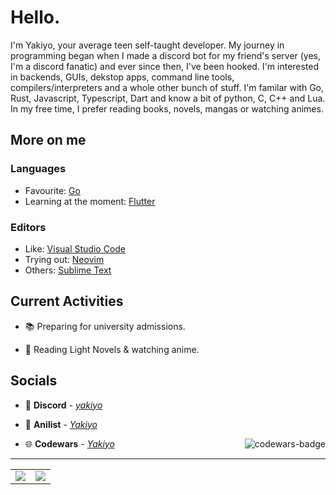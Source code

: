 #  Hello.

I'm Yakiyo, your average teen self-taught developer. My journey in programming began when I made a discord bot for my friend's server (yes, I'm a discord fanatic) and ever since then, I've been hooked. I'm interested in backends, GUIs, dekstop apps, command line tools, compilers/interpreters and a whole other bunch of stuff. I'm familar with Go, Rust, Javascript, Typescript, Dart and know a bit of python, C, C++ and Lua. In my free time, I prefer reading books, novels, mangas or watching animes. 

## More on me
### Languages
- Favourite: [Go](https://go.dev)
- Learning at the moment: [Flutter](https://flutter.dev/)

### Editors
- Like: [Visual Studio Code](https://code.visualstudio.com/)
- Trying out: [Neovim](https://neovim.io/)
- Others: [Sublime Text](https://www.sublimetext.com/)


## Current Activities

- 📚 Preparing for university admissions.

- 📘 Reading Light Novels & watching anime.

## Socials

- 🔗 **Discord** - [_yakiyo_](https://discord.bio/yakiyo)

- 🍿 **Anilist** - [_Yakiyo_](https://anilist.co/user/763771)

- 🌐 **Codewars** - [_Yakiyo_](https://www.codewars.com/users/Yakiyo) <img src="https://www.codewars.com/users/Yakiyo/badges/micro" alt="codewars-badge" align="right">

<hr>

<!-- Taken from @didinele's readme https://github.com/didinele/didinele -->
<table align="center">
  <tr>
    <td align="center" style="padding=0;width=50%;">
      <a href="https://github.com/Yakiyo"><img align="center" style="padding=0;" src="https://github-readme-stats.vercel.app/api?username=Yakiyo&show_icons=true&title_color=4F8CC9&text_color=9f9f9f&bg_color=00000000&hide_border=true&icon_color=4F8CC9&count_private=true"/></a>
    </td>
    <td align="center" style="padding=0;width=50%;">
      <a href="https://wakatime.com/@Yakiyo"><img align="center" style="padding=0;" src="https://github-readme-stats.vercel.app/api/wakatime?username=Yakiyo&layout=compact&show_icons=true&title_color=4F8CC9&text_color=9f9f9f&bg_color=00000000&hide_border=true&icon_color=00000000&count_private=true"/></a>
    </td>
  </tr>
</table>
<!-- <p align="center"><a href="https://discord.bio/Yakiyo"><img alt="Discord Card" src="https://lanyard.cnrad.dev/api/695307292815654963?borderRadius=10px&theme=dark&idleMessage=Dying%20in%20the%20middle%20of%20nowhere&hideDiscrim=true&bg=00000000&borderRadius=10px"></a></p> -->

<!-- <p align="center"> <img alt="spotify-last-played" src="https://spotify-recently-played-readme.vercel.app/api?user=df21tvweff4zfxuwg3fpia5dd&unique=yes"></p> -->
